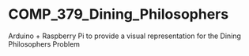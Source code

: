 # COMP_379_Dining_Philosophers
Arduino + Raspberry Pi to provide a visual representation for the Dining Philosophers Problem
